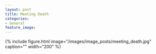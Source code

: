 ```yaml
---
layout: post
title: Meeting Death
categories:
- General
feature_image: 
---
```


{% include figure.html image="/images/image_posts/meeting_death.jpg" caption="" width="200" %}


